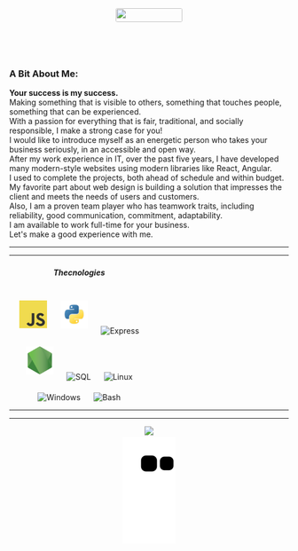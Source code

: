 <div align="center" style="margin: 40px 0">
    <a href="https://github.com/topdev0729/github-profile-views-counter">
    </a>
</div>
<div align="center" style="margin: 40px 0">
    <!-- Followers -->
    <a href="https://github.com/coder7290?tab=followers">
        <img width="120px" height="25px" style="border-radius: 3px" src="https://img.shields.io/github/followers/coder7290?style=flat-square">
    </a>
</div>
<br />
    
### A Bit About Me:

<b>Your success is my success.</b><br />
Making something that is visible to others, something that touches people, something that can be experienced.<br />
With a passion for everything that is fair, traditional, and socially responsible, I make a strong case for you!<br />
I would like to introduce myself as an energetic person who takes your business seriously, in an accessible and open way.<br />
After my work experience in IT, over the past five years, I have developed many modern-style websites using modern libraries like React, Angular.<br />
I used to complete the projects, both ahead of schedule and within budget.
My favorite part about web design is building a solution that impresses the client and meets the needs of users and customers.<br />
Also, I am a proven team player who has teamwork traits, including reliability, good communication, commitment, adaptability.<br />
I am available to work full-time for your business.<br />
Let's make a good experience with me.
<br />
<hr />
<table><tr>
    <td valign="top" width="50%">
        <div align="center">
           <h6> <b> Thecnologies </b> </h6>
        </div>
        <div align="center">  
         <img style="margin: 10px" alt="JavaScript" height="50" src="https://raw.githubusercontent.com/github/explore/80688e429a7d4ef2fca1e82350fe8e3517d3494d/topics/javascript/javascript.png" />
         <img style="margin: 10px" alt="Python"height="50" src="https://raw.githubusercontent.com/github/explore/e94815998e4e0713912fed477a1f346ec04c3da2/topics/python/python.png" />
         <img style="margin: 10px"  alt="Express" height="50" src="https://raw.githubusercontent.com/sachuverma/sachuverma/master/icons/express.png"/>  
         <img style="margin: 10px" alt="Node.js" height="50" src="https://raw.githubusercontent.com/github/explore/80688e429a7d4ef2fca1e82350fe8e3517d3494d/topics/nodejs/nodejs.png" />
         <img style="margin: 10px" alt="SQL" height="50" src="https://www.zeluslugi.ru/upload/news/terms20191115-1.png" />
         <img style="margin: 10px" src="https://profilinator.rishav.dev/skills-assets/linux-original.svg" alt="Linux" height="50" />
         <img style="margin: 10px" src="https://upload.wikimedia.org/wikipedia/commons/thumb/5/5f/Windows_logo_-_2012.svg/1024px-Windows_logo_-_2012.svg.png" alt="Windows" height="50" /> 
         <img style="margin: 10px" src="https://profilinator.rishav.dev/skills-assets/gnu_bash-icon.svg" alt="Bash" height="50" />
        </div></td><td valign="top" width="50%">

</tr>
</table>  
<hr/>
<div  align="center"> <img src="https://activity-graph.herokuapp.com/graph?username=coder7290&theme=xcode" /></div>
<div  align="center"> <img src="https://raw.githubusercontent.com/muhiqsimui/muhiqsimui/output/github-contribution-grid-snake.svg" /></div>
